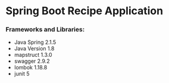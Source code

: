 # Spring Boot Recipe Application

### Frameworks and Libraries:

- Java Spring 2.1.5
- Java Version 1.8
- mapstruct 1.3.0
- swagger 2.9.2
- lombok 1.18.8
- junit 5